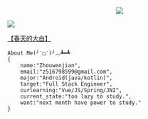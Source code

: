 <p align="center">
  <a href="https://github.com/SilverIceKey?tab=followers"><img src="https://img.shields.io/github/followers/SilverIceKey?style=social"></a>
</p>
<img src="https://github-readme-stats.vercel.app/api?username=SilverIceKey&show_icons=true&theme=prussian" />  

[【春天的大白】](https://home.silvericekey.fun:19951)

```
About Me(╯‵□′)╯︵┻━┻
{
    name:"Zhouwenjian",
    email:"z516798599@gmail.com",
    major:"Android(java/kotlin)",
    target:"Full Stack Engineer",
    curlearning:"Vue/JS/Spring/JNI",
    current_state:"too lazy to study.",
    want:"next month have power to study."
}
```
